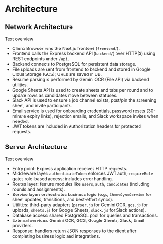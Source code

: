 # Architecture

## Network Architecture
Text overview

- Client: Browser runs the Next.js frontend (`frontend/`).
- Frontend calls the Express backend API (`backend/`) over HTTP(S) using REST endpoints under `/api`.
- Backend connects to PostgreSQL for persistent data storage.
- File uploads are sent from frontend to backend and stored in Google Cloud Storage (GCS); URLs are saved in DB.
- Resume parsing is performed by Gemini OCR (File API) via backend utilities.
- Google Sheets API is used to create sheets and tabs per round and to update rows as candidates move between statuses.
- Slack API is used to ensure a job channel exists, post/pin the screening sheet, and invite participants.
- Email service is used for onboarding credentials, password resets (30-minute expiry links), rejection emails, and Slack workspace invites when needed.
- JWT tokens are included in Authorization headers for protected requests.

## Server Architecture
Text overview

- Entry point: Express application receives HTTP requests.
- Middleware layer: `authenticateToken` enforces JWT auth; `requireRole` gates role-based access; includes error handling.
- Routes layer: feature modules like `users`, `auth`, `candidates` (including rounds and assignments).
- Service layer: orchestrates business logic (e.g., `SheetSyncService` for sheet updates, transitions, and best‑effort syncs).
- Utilities: third-party adapters (`parser.js` for Gemini OCR, `gcs.js` for uploads, `sheets.js` for Google Sheets, `slack.js` for Slack actions).
- Database access: shared PostgreSQL pool for queries and transactions.
- External services: Gemini OCR, GCS, Google Sheets, Slack, Email providers.
- Response: handlers return JSON responses to the client after completing business logic and integrations.
